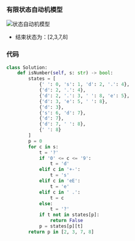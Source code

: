 ### 有限状态自动机模型

![状态自动机模型](https://images.gitee.com/uploads/images/2020/0902/104101_2e3c61dc_5268452.png "state machine.png")

- 结束状态为：[2,3,7,8]

### 代码

```python
class Solution:
    def isNumber(self, s: str) -> bool:
        states = [
            {' ': 0, 's': 1, 'd': 2, '.': 4},
            {'d': 2, '.': 4},
            {'d': 2, '.': 3, ' ': 8, 'e': 5},
            {'d': 3, 'e': 5, ' ': 8},
            {'d': 3},
            {'s': 6, 'd': 7},
            {'d': 7},
            {'d': 7, ' ': 8},
            {' ': 8}
        ]
        p = 0
        for c in s:
            t = '?'
            if '0' <= c <= '9':
                t = 'd'
            elif c in '+-':
                t = 's'
            elif c in 'eE':
                t = 'e'
            elif c in ' .':
                t = c
            else:
                t = '?'
            if t not in states[p]:
                return False
            p = states[p][t]
        return p in [2, 3, 7, 8]

```

